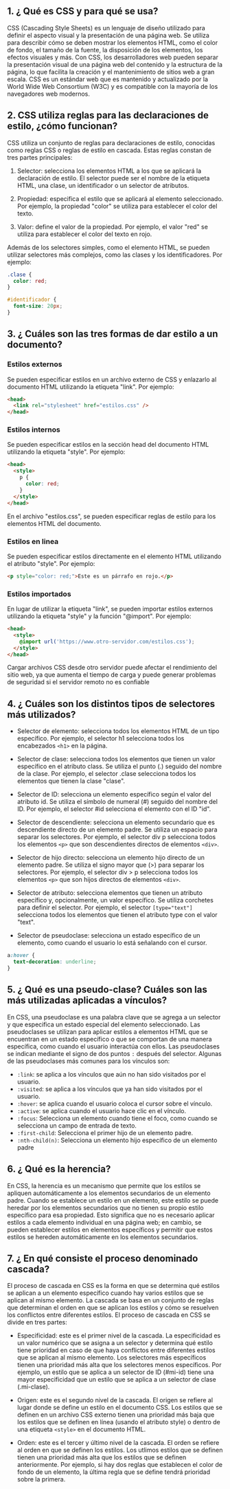 ## 1. ¿ Qué es CSS y para qué se usa?
CSS (Cascading Style Sheets) es un lenguaje de diseño utilizado para definir el aspecto visual y la presentación de una página web. Se utiliza para describir cómo se deben mostrar los elementos HTML, como el color de fondo, el tamaño de la fuente, la disposición de los elementos, los efectos visuales y más.
Con CSS, los desarrolladores web pueden separar la presentación visual de una página web del contenido y la estructura de la página, lo que facilita la creación y el mantenimiento de sitios web a gran escala.
CSS es un estándar web que es mantenido y actualizado por la World Wide Web Consortium (W3C) y es compatible con la mayoría de los navegadores web modernos.

## 2. CSS utiliza reglas para las declaraciones de estilo, ¿cómo funcionan?
CSS utiliza un conjunto de reglas para declaraciones de estilo, conocidas como reglas CSS o reglas de estilo en cascada. Estas reglas constan de tres partes principales:

1. Selector: selecciona los elementos HTML a los que se aplicará la declaración de estilo. El selector puede ser el nombre de la etiqueta HTML, una clase, un identificador o un selector de atributos.

2. Propiedad: especifica el estilo que se aplicará al elemento seleccionado. Por ejemplo, la propiedad "color" se utiliza para establecer el color del texto.

3. Valor: define el valor de la propiedad. Por ejemplo, el valor "red" se utiliza para establecer el color del texto en rojo.

Además de los selectores simples, como el elemento HTML, se pueden utilizar selectores más complejos, como las clases y los identificadores. Por ejemplo:

```css
.clase {
  color: red;
}

#identificador {
  font-size: 20px;
}
```

## 3. ¿ Cuáles son las tres formas de dar estilo a un documento?

### Estilos externos

Se pueden especificar estilos en un archivo externo de CSS y enlazarlo al documento HTML utilizando la etiqueta "link". Por ejemplo:

```html
<head>
  <link rel="stylesheet" href="estilos.css" />
</head>
```

### Estilos internos

Se pueden especificar estilos en la sección head del documento HTML utilizando la etiqueta "style". Por ejemplo:

```html
<head>
  <style>
    p {
      color: red;
    }
  </style>
</head>
```

En el archivo "estilos.css", se pueden especificar reglas de estilo para los elementos HTML del documento.

### Estilos en linea

Se pueden especificar estilos directamente en el elemento HTML utilizando el atributo "style". Por ejemplo:

```html
<p style="color: red;">Este es un párrafo en rojo.</p>
```

### Estilos importados

En lugar de utilizar la etiqueta "link", se pueden importar estilos externos utilizando la etiqueta "style" y la función "@import". Por ejemplo:

```html
<head>
  <style>
    @import url('https://www.otro-servidor.com/estilos.css');
  </style>
</head>
```

Cargar archivos CSS desde otro servidor puede afectar el rendimiento del sitio web, ya que aumenta el tiempo de carga y puede generar problemas de seguridad si el servidor remoto no es confiable

## 4. ¿ Cuáles son los distintos tipos de selectores más utilizados?

- Selector de elemento: selecciona todos los elementos HTML de un tipo específico. Por ejemplo, el selector h1 selecciona todos los encabezados `<h1>` en la página.

- Selector de clase: selecciona todos los elementos que tienen un valor específico en el atributo class. Se utiliza el punto (.) seguido del nombre de la clase. Por ejemplo, el selector .clase selecciona todos los elementos que tienen la clase "clase".

- Selector de ID: selecciona un elemento específico según el valor del atributo id. Se utiliza el símbolo de numeral (#) seguido del nombre del ID. Por ejemplo, el selector #id selecciona el elemento con el ID "id".

- Selector de descendiente: selecciona un elemento secundario que es descendiente directo de un elemento padre. Se utiliza un espacio para separar los selectores. Por ejemplo, el selector div p selecciona todos los elementos `<p>` que son descendientes directos de elementos `<div>`.

- Selector de hijo directo: selecciona un elemento hijo directo de un elemento padre. Se utiliza el signo mayor que (>) para separar los selectores. Por ejemplo, el selector div > p selecciona todos los elementos `<p>` que son hijos directos de elementos `<div>`.

- Selector de atributo: selecciona elementos que tienen un atributo específico y, opcionalmente, un valor específico. Se utiliza corchetes para definir el selector. Por ejemplo, el selector `[type="text"]` selecciona todos los elementos que tienen el atributo type con el valor "text".
- Selector de pseudoclase: selecciona un estado específico de un elemento, como cuando el usuario lo está señalando con el cursor.

```css
a:hover {
  text-decoration: underline;
}
```

## 5. ¿ Qué es una pseudo-clase? Cuáles son las más utilizadas aplicadas a vínculos?

En CSS, una pseudoclase es una palabra clave que se agrega a un selector y que especifica un estado especial del elemento seleccionado. Las pseudoclases se utilizan para aplicar estilos a elementos HTML que se encuentran en un estado específico o que se comportan de una manera específica, como cuando el usuario interactúa con ellos. Las pseudoclases se indican mediante el signo de dos puntos `:` después del selector.
Algunas de las pseudoclases más comunes para los vínculos son:

- `:link`: se aplica a los vínculos que aún no han sido visitados por el usuario.
- `:visited`: se aplica a los vínculos que ya han sido visitados por el usuario.
- `:hover`: se aplica cuando el usuario coloca el cursor sobre el vínculo.
- `:active`: se aplica cuando el usuario hace clic en el vínculo.
- `:focus`: Selecciona un elemento cuando tiene el foco, como cuando se selecciona un campo de entrada de texto.
- `:first-child`: Selecciona el primer hijo de un elemento padre.
- `:nth-child(n)`: Selecciona un elemento hijo específico de un elemento padre

## 6. ¿ Qué es la herencia?

En CSS, la herencia es un mecanismo que permite que los estilos se apliquen automáticamente a los elementos secundarios de un elemento padre. Cuando se establece un estilo en un elemento, este estilo se puede heredar por los elementos secundarios que no tienen su propio estilo específico para esa propiedad. Esto significa que no es necesario aplicar estilos a cada elemento individual en una página web; en cambio, se pueden establecer estilos en elementos específicos y permitir que estos estilos se hereden automáticamente en los elementos secundarios.

## 7. ¿ En qué consiste el proceso denominado cascada?

El proceso de cascada en CSS es la forma en que se determina qué estilos se aplican a un elemento específico cuando hay varios estilos que se aplican al mismo elemento. La cascada se basa en un conjunto de reglas que determinan el orden en que se aplican los estilos y cómo se resuelven los conflictos entre diferentes estilos.
El proceso de cascada en CSS se divide en tres partes:

- Especificidad: este es el primer nivel de la cascada. La especificidad es un valor numérico que se asigna a un selector y determina qué estilo tiene prioridad en caso de que haya conflictos entre diferentes estilos que se aplican al mismo elemento. Los selectores más específicos tienen una prioridad más alta que los selectores menos específicos. Por ejemplo, un estilo que se aplica a un selector de ID (#mi-id) tiene una mayor especificidad que un estilo que se aplica a un selector de clase (.mi-clase).

- Origen: este es el segundo nivel de la cascada. El origen se refiere al lugar donde se define un estilo en el documento CSS. Los estilos que se definen en un archivo CSS externo tienen una prioridad más baja que los estilos que se definen en línea (usando el atributo style) o dentro de una etiqueta `<style>` en el documento HTML.

- Orden: este es el tercer y último nivel de la cascada. El orden se refiere al orden en que se definen los estilos. Los utlimos estilos que se definen tienen una prioridad más alta que los estilos que se definen anteriormente. Por ejemplo, si hay dos reglas que establecen el color de fondo de un elemento, la última regla que se define tendrá prioridad sobre la primera.